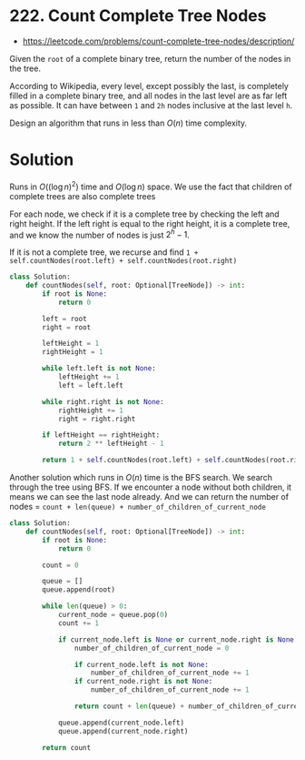 # 222. Count Complete Tree Nodes

- https://leetcode.com/problems/count-complete-tree-nodes/description/

Given the `root` of a complete binary tree, return the number of the nodes in the tree.

According to Wikipedia, every level, except possibly the last, is completely filled in a complete binary tree, and all nodes in the last level are as far left as possible. It can have between `1` and `2h` nodes inclusive at the last level `h`.

Design an algorithm that runs in less than $O(n)$ time complexity.

# Solution

Runs in $O((\log n)^2)$ time and $O(\log n)$ space. We use the fact that children of complete trees are also complete trees

For each node, we check if it is a complete tree by checking the left and right height. If the left right is equal to the right height, it is a complete tree, and we know the number of nodes is just $2^h - 1$.

If it is not a complete tree, we recurse and find `1 + self.countNodes(root.left) + self.countNodes(root.right)`

```python
class Solution:
    def countNodes(self, root: Optional[TreeNode]) -> int:
        if root is None:
            return 0

        left = root
        right = root

        leftHeight = 1
        rightHeight = 1

        while left.left is not None:
            leftHeight += 1
            left = left.left

        while right.right is not None:
            rightHeight += 1
            right = right.right

        if leftHeight == rightHeight:
            return 2 ** leftHeight - 1

        return 1 + self.countNodes(root.left) + self.countNodes(root.right)
```

Another solution which runs in $O(n)$ time is the BFS search. We search through the tree using BFS. If we encounter a node without both children, it means we can see the last node already. And we can return the number of nodes = `count + len(queue) + number_of_children_of_current_node`

```python
class Solution:
    def countNodes(self, root: Optional[TreeNode]) -> int:
        if root is None:
            return 0

        count = 0

        queue = []
        queue.append(root)

        while len(queue) > 0:
            current_node = queue.pop(0)
            count += 1

            if current_node.left is None or current_node.right is None:
                number_of_children_of_current_node = 0

                if current_node.left is not None:
                    number_of_children_of_current_node += 1
                if current_node.right is not None:
                    number_of_children_of_current_node += 1

                return count + len(queue) + number_of_children_of_current_node

            queue.append(current_node.left)
            queue.append(current_node.right)

        return count
```